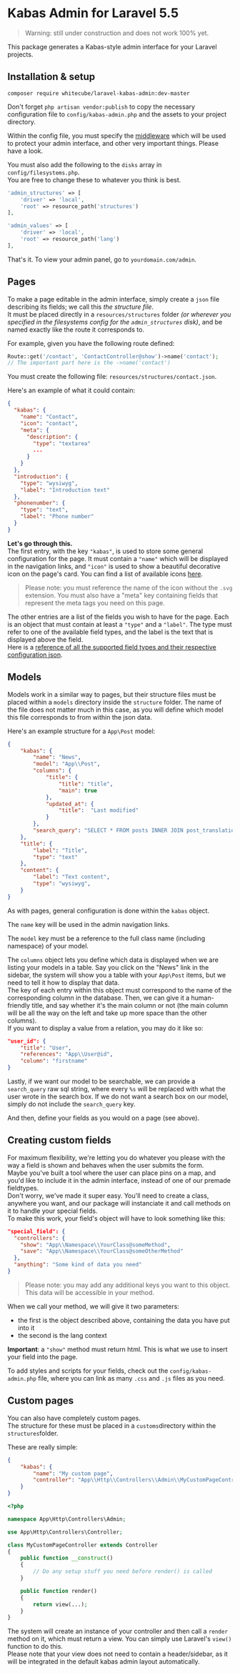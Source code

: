 # Kabas Admin for Laravel 5.5

> Warning: still under construction and does not work 100% yet.

This package generates a Kabas-style admin interface for your Laravel projects.

## Installation & setup
`composer require whitecube/laravel-kabas-admin:dev-master`

Don't forget `php artisan vendor:publish` to copy the necessary configuration file to `config/kabas-admin.php` and the assets to your project directory.

Within the config file, you must specify the [middleware](https://laravel.com/docs/5.5/middleware) which will be used to protect your admin interface, and other very important things. Please have a look.

You must also add the following to the `disks` array in `config/filesystems.php`.  
You are free to change these to whatever you think is best.
```php
'admin_structures' => [
    'driver' => 'local',
    'root' => resource_path('structures')
],

'admin_values' => [
    'driver' => 'local',
    'root' => resource_path('lang')
],
```

That's it. To view your admin panel, go to `yourdomain.com/admin`.

## Pages

To make a page editable in the admin interface, simply create a `json` file describing its fields; we call this _the structure file_.  
It must be placed directly in a `resources/structures` folder _(or wherever you specified in the filesystems config for the `admin_structures` disk)_, and be named exactly like the route it corresponds to.

For example, given you have the following route defined:
```php
Route::get('/contact', 'ContactController@show')->name('contact');
// The important part here is the ->name('contact')
```
You must create the following file:  `resources/structures/contact.json`.

Here's an example of what it could contain:
```json
{
  "kabas": {
    "name": "Contact",
    "icon": "contact",
    "meta": {
      "description": { 
        "type": "textarea"
        ...
      }
    }
  },
  "introduction": {
    "type": "wysiwyg",
    "label": "Introduction text"
  },
  "phonenumber": {
    "type": "text",
    "label": "Phone number"
  }
}
```

**Let's go through this.**  
The first entry, with the key `"kabas"`, is used to store some general configuration for the page. It must contain a `"name"` which will be displayed in the navigation links, and `"icon"` is used to show a beautiful decorative icon on the page's card. You can find a list of available icons [here](./icons.png).
> Please note: you must reference the name of the icon without the `.svg` extension.
You must also have a "meta" key containing fields that represent the meta tags you need on this page.

The other entries are a list of the fields you wish to have for the page. Each is an object that must contain at least a `"type"` and a `"label"`. The type must refer to one of the available field types, and the label is the text that is displayed above the field.  
Here is a [reference of all the supported field types and their respective configuration json](https://kabas.io/fieldtypes/).

## Models

Models work in a similar way to pages, but their structure files must be placed within a `models` directory inside the `structure` folder. The name of the file does not matter much in this case, as you will define which model this file corresponds to from within the json data.

Here's an example structure for a `App\Post` model:
```json
{
    "kabas": {
        "name": "News",
        "model": "App\\Post",
        "columns": {
            "title": {
                "title": "title",
                "main": true
            },
            "updated_at": {
                "title":  "Last modified"
            }
        },
        "search_query": "SELECT * FROM posts INNER JOIN post_translations ON posts.id = post_translations.post_id WHERE post_translations.title LIKE '%s'"
    },
    "title": {
        "label": "Title",
        "type": "text"
    },
    "content": {
        "label": "Text content",
        "type": "wysiwyg",
    }
}
```

As with pages, general configuration is done within the `kabas` object.

The `name` key will be used in the admin navigation links. 

The `model` key must be a reference to the full class name (including namespace) of your model.  

The `columns` object lets you define which data is displayed when we are listing your models in a table. Say you click on the "News" link in the sidebar, the system will show you a table with your `App\Post` items, but we need to tell it how to display that data.  
The key of each entry within this object must correspond to the name of the corresponding column in the database. Then, we can give it a human-friendly title, and say whether it's the main column or not (the main column will be all the way on the left and take up more space than the other columns).  
If you want to display a value from a relation, you may do it like so:
```json
"user_id": {
    "title": "User",
    "references": "App\\User@id",
    "column": "firstname"
}
```

Lastly, if we want our model to be searchable, we can provide a `search_query` raw sql string, where every `%s` will be replaced with what the user wrote in the search box.
If we do not want a search box on our model, simply do not include the `search_query` key.

And then, define your fields as you would on a page (see above).

## Creating custom fields

For maximum flexibility, we're letting you do whatever you please with the way a field is shown and behaves when the user submits the form.  
Maybe you've built a tool where the user can place pins on a map, and you'd like to include it in the admin interface, instead of one of our premade fieldtypes.  
Don't worry, we've made it super easy. You'll need to create a class, anywhere you want, and our package will instanciate it and call methods on it to handle your special fields.  
To make this work, your field's object will have to look something like this:

```json
"special_field": {
  "controllers": {
    "show": "App\\Namespace\\YourClass@someMethod",
    "save": "App\\Namespace\\YourClass@someOtherMethod"
  },
  "anything": "Some kind of data you need"
}
```
> Please note: you may add any additional keys you want to this object. This data will be accessible in your method.

When we call your method, we will give it two parameters: 
- the first is the object described above, containing the data you have put into it
- the second is the lang context

**Important**: a `"show"` method must return html. This is what we use to insert your field into the page.

To add styles and scripts for your fields, check out the `config/kabas-admin.php` file, where you can link as many `.css` and `.js` files as you need.

## Custom pages
You can also have completely custom pages.  
The structure for these must be placed in a `customs`directory within the `structures`folder.

These are really simple:
```json
{
    "kabas": {
        "name": "My custom page",
        "controller": "App\\Http\\Controllers\\Admin\\MyCustomPageController"
    }
}
```

```php
<?php

namespace App\Http\Controllers\Admin;

use App\Http\Controllers\Controller;

class MyCustomPageController extends Controller
{
    public function __construct()
    {
        // Do any setup stuff you need before render() is called
    }

    public function render()
    {
        return view(...);
    }
}
```

The system will create an instance of your controller and then call a `render` method on it, which must return a view. You can simply use Laravel's `view()` function to do this.  
Please note that your view does not need to contain a header/sidebar, as it will be integrated in the default kabas admin layout automatically.